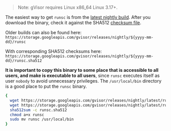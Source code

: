> Note: gVisor requires Linux x86\_64 Linux 3.17+.

The easiest way to get `runsc` is from the [latest nightly
build][latest-nightly]. After you download the binary, check it against the
SHA512 [checksum file][latest-hash].

Older builds can also be found here:
`https://storage.googleapis.com/gvisor/releases/nightly/${yyyy-mm-dd}/runsc`

With corresponding SHA512 checksums here:
`https://storage.googleapis.com/gvisor/releases/nightly/${yyyy-mm-dd}/runsc.sha512`

**It is important to copy this binary to some place that is accessible to all
users, and make is executable to all users**, since `runsc` executes itself as
user `nobody` to avoid unnecessary privileges. The `/usr/local/bin` directory is
a good place to put the `runsc` binary.

```bash
{
  wget https://storage.googleapis.com/gvisor/releases/nightly/latest/runsc
  wget https://storage.googleapis.com/gvisor/releases/nightly/latest/runsc.sha512
  sha512sum -c runsc.sha512
  chmod a+x runsc
  sudo mv runsc /usr/local/bin
}
```

[latest-nightly]: https://storage.googleapis.com/gvisor/releases/nightly/latest/runsc
[latest-hash]: https://storage.googleapis.com/gvisor/releases/nightly/latest/runsc.sha512
[oci]: https://www.opencontainers.org
